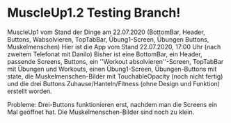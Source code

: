 # MuscleUp1.2 Testing Branch!
MuscleUp1 vom Stand der Dinge am 22.07.2020 (BottomBar, Header, Buttons, Wabsolvieren, TopTabBar, Übung1-Screen, Übungen Buttons, Muskelmenschen)
Hier ist die App vom Stand 22.07.2020, 17:00 Uhr (nach zweitem Telefonat mit Danilo)
Bisher ist eine BottomBar, ein Header, passende Screens, Buttons, ein ''Workout absolvieren''-Screen, TopTabBar mit Übungen und Workouts, einen Übung1-Screen, Übungen-Buttons mit state, die Muskelmenschen-Bilder mit TouchableOpacity (noch nicht fertig) und die drei Buttons Zuhause/Hanteln/Fitness (ohne Design und Funktion) erstellt worden.

Probleme: Drei-Buttons funktionieren erst, nachdem man die Screens ein Mal geöffnet hat. Die Muskelmenschen-Bilder sind noch zu klein.
